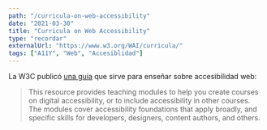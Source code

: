 ```yaml
---
path: "/curricula-on-web-accessibility"
date: "2021-03-30"
title: "Curricula on Web Accessibility"
type: "recordar"
externalUrl: "https://www.w3.org/WAI/curricula/"
tags: ["A11Y", "Web", "Accesiblidad"]
---
```


La W3C publicó [una guía](https://www.w3.org/WAI/curricula/) que sirve para enseñar sobre accesibilidad web:

> This resource provides teaching modules to help you create courses on digital accessibility, or to include accessibility in other courses. The modules cover accessibility foundations that apply broadly, and specific skills for developers, designers, content authors, and others.
